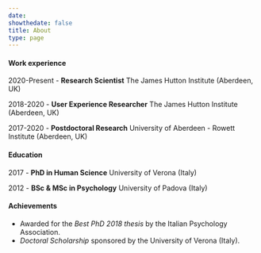 ```yaml
---
date: 
showthedate: false
title: About
type: page
---
```


 
#### Work experience

2020-Present - **Research Scientist**
The James Hutton Institute (Aberdeen, UK)

2018-2020 - **User Experience Researcher**
The James Hutton Institute (Aberdeen, UK)

2017-2020 - **Postdoctoral Research**
University of Aberdeen - Rowett Institute (Aberdeen, UK)

#### Education

2017 - **PhD in Human Science**
University of Verona (Italy)

2012 - **BSc & MSc in Psychology** 
University of Padova (Italy) 

#### Achievements

- Awarded for the *Best PhD 2018 thesis* by the Italian Psychology Association. 
- *Doctoral Scholarship* sponsored by the University of Verona (Italy).
